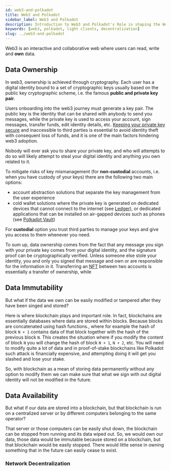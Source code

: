```yaml
---
id: web3-and-polkadot
title: Web3 and Polkadot
sidebar_label: Web3 and Polkadot
description: Introduction to Web3 and Polkadot's Role in shaping the Web3 Vision.
keywords: [web3, polkadot, light clients, decentralization]
slug: ../web3-and-polkadot
---
```


Web3 is an interactive and collaborative web where users can read, write and **own** data.

## Data Ownership

In web3, ownership is achieved through cryptography. Each user has a digital identity bound to a set
of cryptographic keys usually based on the public key cryptographic scheme, i.e. the famous **public
and private key pair**.

Users onboarding into the web3 journey must generate a key pair. The public key is the identity that
can be shared with anybody to send you messages, while the private key is used to access your
account, sign messages, transfer funds, edit identity details, etc.
[Keeping your private key secure](./scams.md) and inaccessible to third parties is essential to
avoid identity theft with consequent loss of funds, and it is one of the main factors hindering web3
adoption.

Nobody will ever ask you to share your private key, and who will attempts to do so will likely
attempt to steal your digital identity and anything you own related to it.

To mitigate risks of key mismanagement (for **non-custodial** accounts, i.e. when you have custody
of your keys) there are the following two main options:

- account abstraction solutions that separate the key management from the user experience
- cold wallet solutions where the private key is generated on dedicated devices that cannot connect
  to the internet (see [Ledger](./ledger.md)), or dedicated applications that can be installed on
  air-gapped devices such as phones (see [Polkadot Vault](./polkadot-vault.md))

For **custodial** option you trust third parties to manage your keys and give you access to them
whenever you need.

To sum up, data ownership comes from the fact that any message you sign with your private key comes
from your digital identity, and the signature proof can be cryptographically verified. Unless
someone else stole your identity, you and only you signed that message and own or are responsible
for the information in it. Transferring an [NFT](./learn-nft-index) between two accounts is
essentially a transfer of ownership, while

## Data Immutability

But what if the data we own can be easily modified or tampered after they have been singed and
stored?

Here is where blockchain plays and important role. In fact, blockchains are essentially databases
where data are stored within blocks. Because blocks are concatenated using hash functions., where
for example the hash of block `N + 1` contains data of that block together with the hash of the
previous block `N`. This creates the situation where if you modify the content of block `N` you will
change the hash of block `N + 1`, `N + 2`, etc. You will need to modify quite a lot of data and in
proof-of-stake blockchains like Polkadot such attack is financially expensive, and attempting doing
it will get you slashed and lose your stake.

So, with blockchain as a mean of storing data permanently without any option to modify them we can
make sure that what we sign with out digital identity will not be modified in the future.

## Data Availability

But what if our data are stored into a blockchain, but that blockchain is run on a centralized
server or by different computers belonging to the same operator?

That server or those computers can be easily shut down, the blockchain can be stopped from running
and its data wiped out. So, we would own our data, those data would be immutable because stored on a
blockchain, but that blockchain would be easily stopped. There would little sense in owning
something that in the future can easily cease to exist.

### Network Decentralization

